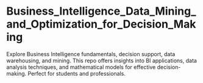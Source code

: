 # Business_Intelligence_Data_Mining_and_Optimization_for_Decision_Making
Explore Business Intelligence fundamentals, decision support, data warehousing, and mining. This repo offers insights into BI applications, data analysis techniques, and mathematical models for effective decision-making. Perfect for students and professionals.
